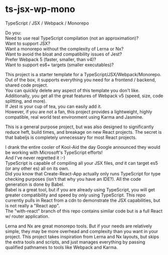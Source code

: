 # ts-jsx-wp-mono
TypeScript / JSX / Webpack / Monorepo

Do you:  
Need to use real TypeScript compilation (not an approximation)?  
Want to support JSX?  
Want a monorepo without the complexity of Lerna or Nx?  
Want to avoid the bloat and compatibility issues of Jest?  
Prefer Webpack 5 (faster, smaller, than v4)?  
Want to support es6+ targets (smaller executables)?  

This project is a starter template for a TypeScript/JSX/Webpack/Monorepo.
Out of the box, it supports everything you need for a frontend / backend, shared code project.  
You can quickly delete any aspect of this template you don't like.  
Additionally, you get all the great features of Webpack v5 (speed, size, code splitting, and more).  
If Jest is your cup of tea, you can easily add it.  
However, if you are not a fan, this project provides a lightweight, highly compatible, real world test environment using Karma and Jasmine.

This is a general purpose project, but was also designed to significantly reduce heft, build times, and breakage on new React projects.
The secret is that babeljs is completely unnecessary for most React projects.  

I drank the entire cooler of Kool-Aid the day Google announced they would be working with Microsoft's TypeScript efforts!  
And I've never regretted it :-)  
TypeScript is capable of compiling all your JSX files, *and* it can target es5 (or any other es) all on its own.  
Did you know that Create-React-App actually only runs TypeScript for type checking purposes (isn't that why you have an IDE?).
All the code generation is done by Babel.  
Babel is a great tool, but if you are already using TypeScript, you will get greater compatibility and speed by *only* using TypeScript.
This repo currently pulls in React from a cdn to demonstrate the JSX capabilities, but is not really a "React app".  
The "with-react" branch of this repo contains similar code but is a full React w/ router application.

Lerna and Nx are great monorepo tools.  But if your needs are relatively simple, they may be more overhead and complexity than you want in your project.
This project takes inspiration from Lerna and Nx layouts, but skips the extra tools and scripts, 
and just manages everything by passing qualified pathnames to tools like Webpack and Karma.
